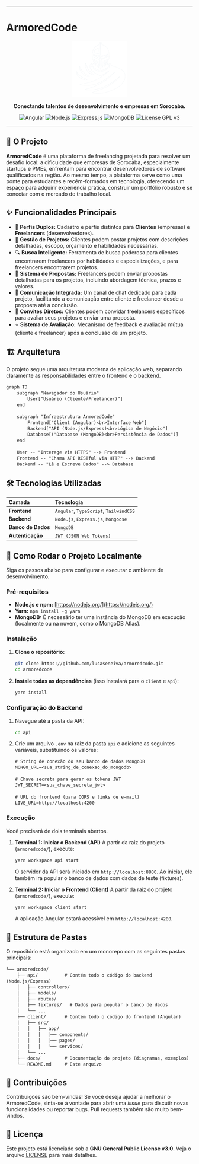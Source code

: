 
---

# ArmoredCode

<div align="center">
  <img src="https://raw.githubusercontent.com/lucaseneiva/armoredcode/main/client/src/assets/images/logo_branca_sfundo.png" alt="ArmoredCode Logo" width="150"/>
  <p><strong>Conectando talentos de desenvolvimento e empresas em Sorocaba.</strong></p>
</div>

<div align="center">
  <img src="https://img.shields.io/badge/Angular-DD0031?style=for-the-badge&logo=angular&logoColor=white" alt="Angular">
  <img src="https://img.shields.io/badge/Node.js-339933?style=for-the-badge&logo=nodedotjs&logoColor=white" alt="Node.js">
  <img src="https://img.shields.io/badge/Express.js-000000?style=for-the-badge&logo=express&logoColor=white" alt="Express.js">
  <img src="https://img.shields.io/badge/MongoDB-47A248?style=for-the-badge&logo=mongodb&logoColor=white" alt="MongoDB">
  <img src="https://img.shields.io/badge/License-GPLv3-blue.svg?style=for-the-badge" alt="License GPL v3">
</div>

---

## 🚀 O Projeto

**ArmoredCode** é uma plataforma de freelancing projetada para resolver um desafio local: a dificuldade que empresas de Sorocaba, especialmente startups e PMEs, enfrentam para encontrar desenvolvedores de software qualificados na região. Ao mesmo tempo, a plataforma serve como uma ponte para estudantes e recém-formados em tecnologia, oferecendo um espaço para adquirir experiência prática, construir um portfólio robusto e se conectar com o mercado de trabalho local.

## ✨ Funcionalidades Principais

-   👥 **Perfis Duplos:** Cadastro e perfis distintos para **Clientes** (empresas) e **Freelancers** (desenvolvedores).
-   📂 **Gestão de Projetos:** Clientes podem postar projetos com descrições detalhadas, escopo, orçamento e habilidades necessárias.
-   🔍 **Busca Inteligente:** Ferramenta de busca poderosa para clientes encontrarem freelancers por habilidades e especializações, e para freelancers encontrarem projetos.
-   📝 **Sistema de Propostas:** Freelancers podem enviar propostas detalhadas para os projetos, incluindo abordagem técnica, prazos e valores.
-   💬 **Comunicação Integrada:** Um canal de chat dedicado para cada projeto, facilitando a comunicação entre cliente e freelancer desde a proposta até a conclusão.
-   📨 **Convites Diretos:** Clientes podem convidar freelancers específicos para avaliar seus projetos e enviar uma proposta.
-   ⭐ **Sistema de Avaliação:** Mecanismo de feedback e avaliação mútua (cliente e freelancer) após a conclusão de um projeto.

## 🏗️ Arquitetura

O projeto segue uma arquitetura moderna de aplicação web, separando claramente as responsabilidades entre o frontend e o backend.

```mermaid
graph TD
    subgraph "Navegador do Usuário"
        User["Usuário (Cliente/Freelancer)"]
    end

    subgraph "Infraestrutura ArmoredCode"
        Frontend["Client (Angular)<br>Interface Web"]
        Backend["API (Node.js/Express)<br>Lógica de Negócio"]
        Database[("Database (MongoDB)<br>Persistência de Dados")]
    end

    User -- "Interage via HTTPS" --> Frontend
    Frontend -- "Chama API RESTful via HTTP" --> Backend
    Backend -- "Lê e Escreve Dados" --> Database
```

## 🛠️ Tecnologias Utilizadas

| Camada    | Tecnologia                                                                                             |
| :-------- | :----------------------------------------------------------------------------------------------------- |
| **Frontend** | `Angular`, `TypeScript`, `TailwindCSS`                                                                 |
| **Backend**  | `Node.js`, `Express.js`, `Mongoose`                                                                    |
| **Banco de Dados** | `MongoDB`                                                                                              |
| **Autenticação** | `JWT (JSON Web Tokens)`                                                                                |

## 🏁 Como Rodar o Projeto Localmente

Siga os passos abaixo para configurar e executar o ambiente de desenvolvimento.

### Pré-requisitos

-   **Node.js e npm:** [https://nodejs.org/](https://nodejs.org/)
-   **Yarn:** `npm install -g yarn`
-   **MongoDB:** É necessário ter uma instância do MongoDB em execução (localmente ou na nuvem, como o MongoDB Atlas).

### Instalação

1.  **Clone o repositório:**
    ```bash
    git clone https://github.com/lucaseneiva/armoredcode.git
    cd armoredcode
    ```

2.  **Instale todas as dependências** (isso instalará para o `client` e `api`):
    ```bash
    yarn install
    ```

### Configuração do Backend

1.  Navegue até a pasta da API:
    ```bash
    cd api
    ```

2.  Crie um arquivo `.env` na raiz da pasta `api` e adicione as seguintes variáveis, substituindo os valores:
    ```env
    # String de conexão do seu banco de dados MongoDB
    MONGO_URL=<sua_string_de_conexao_do_mongodb> 
    
    # Chave secreta para gerar os tokens JWT
    JWT_SECRET=<sua_chave_secreta_jwt> 
    
    # URL do frontend (para CORS e links de e-mail)
    LIVE_URL=http://localhost:4200 
    ```

### Execução

Você precisará de dois terminais abertos.

1.  **Terminal 1: Iniciar o Backend (API)**
    A partir da raiz do projeto (`armoredcode/`), execute:
    ```bash
    yarn workspace api start
    ```
    O servidor da API será iniciado em `http://localhost:8800`. Ao iniciar, ele também irá popular o banco de dados com dados de teste (fixtures).

2.  **Terminal 2: Iniciar o Frontend (Client)**
    A partir da raiz do projeto (`armoredcode/`), execute:
    ```bash
    yarn workspace client start
    ```
    A aplicação Angular estará acessível em `http://localhost:4200`.

## 📂 Estrutura de Pastas

O repositório está organizado em um monorepo com as seguintes pastas principais:

```
└── armoredcode/
    ├── api/          # Contém todo o código do backend (Node.js/Express)
    │   ├── controllers/
    │   ├── models/
    │   ├── routes/
    │   ├── fixtures/   # Dados para popular o banco de dados
    │   └── ...
    ├── client/       # Contém todo o código do frontend (Angular)
    │   ├── src/
    │   │   ├── app/
    │   │   │   ├── components/
    │   │   │   ├── pages/
    │   │   │   └── services/
    │   └── ...
    ├── docs/         # Documentação do projeto (diagramas, exemplos)
    └── README.md     # Este arquivo
```

## 🤝 Contribuições

Contribuições são bem-vindas! Se você deseja ajudar a melhorar o ArmoredCode, sinta-se à vontade para abrir uma *issue* para discutir novas funcionalidades ou reportar bugs. Pull requests também são muito bem-vindos.

## 📄 Licença

Este projeto está licenciado sob a **GNU General Public License v3.0**. Veja o arquivo [LICENSE](LICENSE) para mais detalhes.
